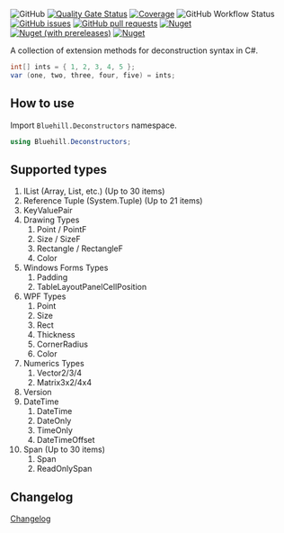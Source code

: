 ![GitHub](https://img.shields.io/github/license/BluehillNuGet/Bluehill.Deconstructors?style=flat-square)
[![Quality Gate Status](https://sonarcloud.io/api/project_badges/measure?project=BluehillNuGet_Bluehill.Deconstructors&metric=alert_status)](https://sonarcloud.io/summary/new_code?id=BluehillNuGet_Bluehill.Decontructors)
[![Coverage](https://sonarcloud.io/api/project_badges/measure?project=BluehillNuGet_Bluehill.Deconstructors&metric=coverage)](https://sonarcloud.io/summary/new_code?id=BluehillNuGet_Bluehill.Deconstructors)
![GitHub Workflow Status](https://img.shields.io/github/actions/workflow/status/BluehillNuGet/Bluehill.Deconstructors/dotnet.yml?style=flat-square)
[![GitHub issues](https://img.shields.io/github/issues-raw/BluehillNuGet/Bluehill.Deconstructors?style=flat-square)](https://github.com/BluehillNuGet/Bluehill.Deconstructors/issues)
[![GitHub pull requests](https://img.shields.io/github/issues-pr-raw/BluehillNuGet/Bluehill.Deconstructors?style=flat-square)](https://github.com/BluehillNuGet/Bluehill.Deconstructors/pulls)
[![Nuget](https://img.shields.io/nuget/v/Bluehill.Deconstructors?logo=nuget&style=flat-square)](https://www.nuget.org/packages/Bluehill.Deconstructors)
[![Nuget (with prereleases)](https://img.shields.io/nuget/vpre/Bluehill.Deconstructors?color=616&label=preview&logo=nuget&style=flat-square)](https://www.nuget.org/packages/Bluehill.Deconstructors)
[![Nuget](https://img.shields.io/nuget/dt/Bluehill.Deconstructors?style=flat-square)](https://www.nuget.org/packages/Bluehill.Deconstructors)

A collection of extension methods for deconstruction syntax in C#.

```csharp
int[] ints = { 1, 2, 3, 4, 5 };
var (one, two, three, four, five) = ints;
```

## How to use
Import <code>Bluehill.Deconstructors</code> namespace.

```csharp
using Bluehill.Deconstructors;
```

## Supported types
1. IList (Array, List, etc.) (Up to 30 items)
1. Reference Tuple (System.Tuple) (Up to 21 items)
1. KeyValuePair
1. Drawing Types
   1. Point / PointF
   1. Size / SizeF
   1. Rectangle / RectangleF
   1. Color
1. Windows Forms Types
   1. Padding
   1. TableLayoutPanelCellPosition
1. WPF Types
   1. Point
   1. Size
   1. Rect
   1. Thickness
   1. CornerRadius
   1. Color
1. Numerics Types
   1. Vector2/3/4
   1. Matrix3x2/4x4
1. Version
1. DateTime
   1. DateTime
   1. DateOnly
   1. TimeOnly
   1. DateTimeOffset
1. Span (Up to 30 items)
   1. Span
   1. ReadOnlySpan

## Changelog
[Changelog](CHANGELOG.md)
